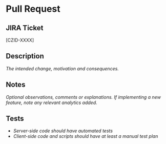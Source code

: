 # Pull Request

## JIRA Ticket

[CZID-XXXX]

## Description

*The intended change, motivation and consequences.*

## Notes

*Optional observations, comments or explanations.*
*If implementing a new feature, note any relevant analytics added.*

## Tests

* *Server-side code should have automated tests*
* *Client-side code and scripts should have at least a manual test plan*
